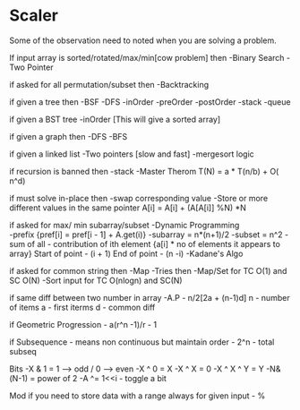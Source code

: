 # Scaler

Some of the observation need to noted when you are solving a problem.

If input array is sorted/rotated/max/min[cow problem] then
    -Binary Search
    -Two Pointer

if asked for all permutation/subset then
     -Backtracking
     
if given a tree then
     -BSF
     -DFS
     -inOrder
     -preOrder 
     -postOrder
     -stack
     -queue

if given a BST tree
     -inOrder [This will give a sorted array]
     
if given a graph then
    -DFS
    -BFS
    
if given a linked list
    -Two pointers [slow and fast]
    -mergesort logic
  
if recursion is banned then
   -stack
   -Master Therom
      T(N) = a * T(n/b) + O( n^d)

if must solve in-place then
   -swap corresponding value
   -Store or more different values in the same pointer 
    A[i] = A[i] + (A[A[i]] %N) *N 

if asked for max/ min subarray/subset
   -Dynamic Programming  
   -prefix {pref[i] = pref[i - 1] + A.get(i)}
   -subarray = n*(n+1)/2 
   -subset = n^2
   -sum of all - contribution of ith element {a[i] * no of elements it appears to array}
           Start of point - (i + 1)
           End of point   - (n -i)
   -Kadane's Algo        
               
if asked for common string then
   -Map
   -Tries
then
    -Map/Set for TC O(1) and SC O(N)
    -Sort input for TC O(nlogn) and SC(N)
       
    
if same diff between two number in array
    -A.P - n/2[2a + (n-1)d] 
           n - number of items
           a - first iterms
           d - common diff    

if Geometric Progression
    - a(r^n -1)/r - 1
    
if Subsequence - means non continuous but maintain order
    - 2^n - total subseq  
    
 Bits
   -X & 1 = 1 --> odd / 0 --> even
   -X ^ 0 = X
   -X ^ X = 0
   -X ^ X ^ Y = Y
   -N&(N-1) = power of 2
   -A ^= 1<<i - toggle a bit
   
 Mod 
   if you need to store data  with a range always for given input - %
          